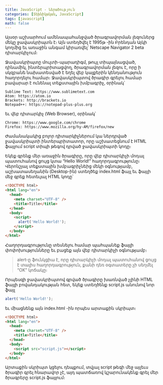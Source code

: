 ```yaml
---
title: JavaScript - Ներածություն
categories: [Տեխնիկական, JavaScript]
tags: [javascript]
math: false
---
```


Այսօր աշխարհում ամենապահանջված ծրագրավորման լեզուներց մեկը ջավասկրիպտն է։ Այն ստեղծվել է 1995թ -ին Բրենդան Այկի կողմից եւ առաջին անգամ կիրառվել` Netscape Navigator 2 beta դիտարկիչում։

Ջավասկրիպտը մուլտի-պարադիգմ, թույլ տիպայնացված, դինամիկ, ինտերպրիտացվող, ծրագրավորման լեզու է, որը ի սկզբանե նախատեսված է եղել վեբ կայքերին կենդանություն հաղորդելու համար։ Ջավասկրիպտով ծրագիր գրելու համար բավարար է ունենալ տեքստային խմբագրիչ, օրինակ՝

    Sublime Text: https://www.sublimetext.com
    Atom: https://atom.io
    Brackets: http://brackets.io
    Notepad++: https://notepad-plus-plus.org

եւ վեբ դիտարկիչ (Web Browser), օրինակ՝

    Chrome: https://www.google.com/chrome
    Firefox: https://www.mozilla.org/hy-AM/firefox/new

Ժամանակակից բոլոր դիտարկիչներում կա ներդրված ջավասկրիպտի ինտերպրիտատոր, որը աշխատեցնում է HTML ֆայլում script տիպի թեգով դրված ջավասկրիպտի կոդը։

Եկեք գրենք մեր առաջին ծրագիրը, որը վեբ դիտարկիչի մոդալ պատուհանով ցույց կտա “Hello World!” հաղորդագրությունը։ Վերոնշյալ տեքստային խմբագրիչնեից մեկի օգնությամբ, աշխատասեղանին (Desktop-ին) ստեղծեք index.html ֆայլ եւ ֆայլի մեջ գրեք հետեւյալ HTML կոդը՝

```html
<!DOCTYPE html>
<html lang="en">
  <head>
    <meta charset="UTF-8" />
    <title>Title</title>
  </head>
  <body>
    <script>
      alert('Hello World!');
    </script>
  </body>
</html>
```

Հաղորդագրությունը տեսնելու համար պահպանեք ֆայլի փոփոխությունները եւ բացեք այն վեբ դիտարկիչի օգնությամբ։

> alert-ը ֆունկցիա է, որը դիտարկիչի մոդալ պատուհանով ցույց է տալիս հաղորդագրություն, քանի դեռ օգտատերը չի սեղմել “OK” կոճակը։

Որպեսզի ջավասկրիպտով գրված ծրագիրը խառնված չլինի HTML ֆայլի բովանդակության հետ, եկեք ստեղծենք script.js անունով նոր ֆայլ

```js
alert('Hello World!');
```

եւ միացնենք այն index.html -ին որպես արտաքին սկրիպտ։

```html
<!DOCTYPE html>
<html lang="en">
  <head>
    <meta charset="UTF-8" />
    <title>Title</title>
  </head>
  <body>
    <script src="script.js"></script>
  </body>
</html>
```

Արտաքին սկրիպտ կցելու դեպքում, տվյալ script թեգի մեջ այլեւս ծրագիր գրել հնարավոր չէ, այդ պատճառով կշարունակենք գրել մեր ծրագրերը script.js ֆայլում։

